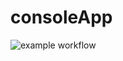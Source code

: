 # consoleApp
![example workflow](https://github.com/werwertui321/consoleApp/actions/workflows/dotnet.yml/badge.svg?event=push)
